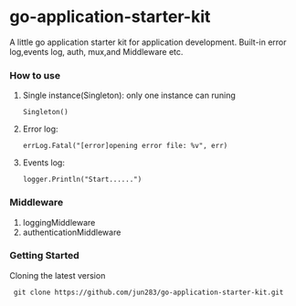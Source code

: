 # go-application-starter-kit

A little go application starter kit for application development. Built-in error log,events log, auth, mux,and Middleware etc.

### How to use

1. Single instance(Singleton): only one instance can runing

       Singleton()

2. Error log:

       errLog.Fatal("[error]opening error file: %v", err)
       
3. Events log:

       logger.Println("Start......")

### Middleware

1. loggingMiddleware
2. authenticationMiddleware


### Getting Started

Cloning the latest version

     git clone https://github.com/jun283/go-application-starter-kit.git

